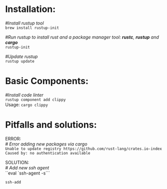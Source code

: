 # Installation:
*#Install rustup tool*  
`brew install rustup-init`  
 
*#Run rustup to install rust and a package manager tool:  **rustc**, **rustup** and **cargo***  
 `rustup-init`  

*#Update rustup*  
`rustup update`  

# Basic Components:

*#Install code linter*  
`rustup component add clippy`  
  Usage: `cargo clippy`  

# Pitfalls and solutions:

ERROR:  
*# Error adding new packages via cargo*  
`Unable to update registry https://github.com/rust-lang/crates.io-index
Caused by:
  no authentication available`  

SOLUTION:  
*# Add new ssh agent*  
``eval `ssh-agent -s```  

`ssh-add`
